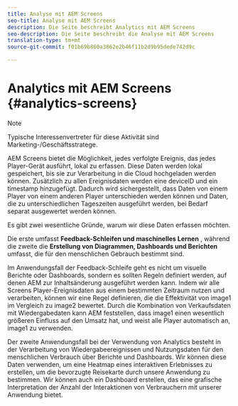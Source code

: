 ```yaml
---
title: Analyse mit AEM Screens
seo-title: Analyse mit AEM Screens
description: Die Seite beschreibt Analytics mit AEM Screens
seo-description: Die Seite beschreibt die Analyse mit AEM Screens
translation-type: tm+mt
source-git-commit: f01b69b860a3862e2b46f11b2d9b95dede742d9c

---
```



# Analytics mit AEM Screens {#analytics-screens}

>[!NOTE]
>
>Typische Interessenvertreter für diese Aktivität sind Marketing-/Geschäftsstratege.

AEM Screens bietet die Möglichkeit, jedes verfolgte Ereignis, das jedes Player-Gerät ausführt, lokal zu erfassen. Diese Daten werden lokal gespeichert, bis sie zur Verarbeitung in die Cloud hochgeladen werden können. Zusätzlich zu allen Ereignisdaten werden eine deviceID und ein timestamp hinzugefügt. Dadurch wird sichergestellt, dass Daten von einem Player von einem anderen Player unterschieden werden können und Daten, die zu unterschiedlichen Tageszeiten ausgeführt werden, bei Bedarf separat ausgewertet werden können.

Es gibt zwei wesentliche Gründe, warum wir diese Daten erfassen möchten.

Die erste umfasst **Feedback-Schleifen und maschinelles Lernen** , während die zweite die **Erstellung von Diagrammen, Dashboards und Berichten** umfasst, die für den menschlichen Gebrauch bestimmt sind.

Im Anwendungsfall der Feedback-Schleife geht es nicht um visuelle Berichte oder Dashboards, sondern es sollten Regeln definiert werden, auf denen AEM zur Inhaltsänderung ausgeführt werden kann. Indem wir alle Screens Player-Ereignisdaten aus einem bestimmten Zeitraum nutzen und verarbeiten, können wir eine Regel definieren, die die Effektivität von image1 im Vergleich zu image2 bewertet. Durch die Kombination von Verkaufsdaten mit Wiedergabedaten kann AEM feststellen, dass image1 einen wesentlich größeren Einfluss auf den Umsatz hat, und weist alle Player automatisch an, image1 zu verwenden.

Der zweite Anwendungsfall bei der Verwendung von Analytics besteht in der Verarbeitung von Wiedergabeereignissen und Nutzungsdaten für den menschlichen Verbrauch über Berichte und Dashboards.
Wir können diese Daten verwenden, um eine Heatmap eines interaktiven Erlebnisses zu erstellen, um die bevorzugte Reisekarte durch unsere Anwendung zu bestimmen. Wir können auch ein Dashboard erstellen, das eine grafische Interpretation der Anzahl der Interaktionen von Verbrauchern mit unserer Anwendung bietet.

